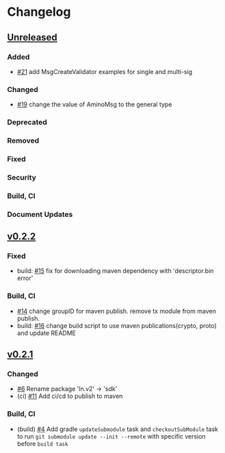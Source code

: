 <!--
Guiding Principles:

Changelogs are for humans, not machines.
There should be an entry for every single version.
The same types of changes should be grouped.
Versions and sections should be linkable.
The latest version comes first.
The release date of each version is displayed.
Mention whether you follow Semantic Versioning.

Usage:

Change log entries are to be added to the Unreleased section under the
appropriate stanza (see below). Each entry should ideally include a tag and
the Github issue reference in the following format:

* (<tag>) \#<issue-number> message

The issue numbers will later be link-ified during the release process so you do
not have to worry about including a link manually, but you can if you wish.

Types of changes (Stanzas):

"Added" for new features.
"Changed" for changes in existing functionality.
"Deprecated" for soon-to-be removed features.
"Removed" for now removed features.
"Fixed" for any bug fixes.
"Security" in case of vulnerabilities.
"Features" for new features.
"Build, CI" for CI/CD
"Document Updates" for document update
Ref: https://keepachangelog.com/en/1.0.0/
-->

# Changelog

## [Unreleased]

### Added
* [\#21](https://github.com/Finschia/finschia-kt/pull/21) add MsgCreateValidator examples for single and multi-sig

### Changed
* [\#19](https://github.com/Finschia/finschia-kt/pull/19) change the value of AminoMsg to the general type

### Deprecated

### Removed

### Fixed

### Security

### Build, CI

### Document Updates

## [v0.2.2]

### Fixed
* build: [#15](https://github.com/Finschia/finschia-kt/pull/15) fix for downloading maven dependency with 'descriptor.bin error'

### Build, CI
* [\#14](https://github.com/Finschia/finschia-kt/pull/14) change groupID for maven publish. remove tx module from maven publish.
* build: [\#16](https://github.com/Finschia/finschia-kt/pull/16) change build script to use maven publications(crypto, proto) and update README


## [v0.2.1]

### Changed
* [\#6](https://github.com/Finschia/finschia-kt/pull/6) Rename package 'ln.v2' -> 'sdk'
* (ci) [\#11](https://github.com/Finschia/finschia-kt/pull/11) Add ci/cd to publish to maven

### Build, CI

* (build) [\#4](https://github.com/Finschia/finschia-kt/pull/4) Add gradle `updateSubmodule` task and `checkoutSubModule` task to run `git submodule update --init --remote` with specific version before `build task`


<!-- Release links -->
[Unreleased]: https://github.com/Finschia/finschia-kt/compare/v0.2.2...HEAD
[v0.2.2]: https://github.com/Finschia/finschia-kt/compare/v0.2.1...v0.2.2
[v0.2.1]: https://github.com/Finschia/finschia-kt/compare/8aa2005...v0.2.1
